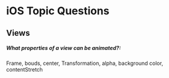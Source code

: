 # iOS Topic Questions

## Views
#####  What properties of a view can be animated?:
  Frame, bouds, center, Transformation, alpha, background color, contentStretch

